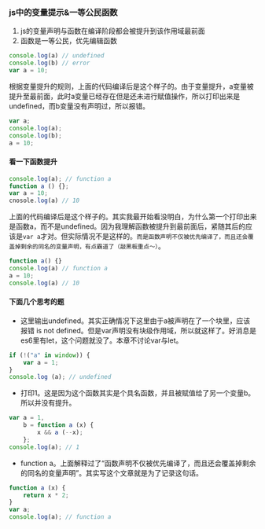 ### js中的变量提示&一等公民函数

1. js的变量声明与函数在编译阶段都会被提升到该作用域最前面
2. 函数是一等公民，优先编辑函数

```js
console.log(a) // undefined
console.log(b) // error
var a = 10;
```

根据变量提升的规则，上面的代码编译后是这个样子的。由于变量提升，a变量被提升至最前面，此时a变量已经存在但是还未进行赋值操作，所以打印出来是undefined，而b变量没有声明过，所以报错。

```js
var a;
console.log(a);
console.log(b);
a = 10;
```



#### 看一下函数提升

```js
console.log(a); // function a
function a () {};
var a = 10;
cnosole.log(a) // 10
```

上面的代码编译后是这个样子的。其实我最开始看没明白，为什么第一个打印出来是函数a，而不是undefined。因为我理解函数被提升到最前面后，紧随其后的应该是`var a`才对。但实际情况不是这样的。`而是函数声明不仅被优先编译了，而且还会覆盖掉剩余的同名的变量声明，有点霸道了（敲黑板重点～）`。

```js
function a() {}
console.log(a) // function a
a = 10;
console.log(a) // 10
```


#### 下面几个思考的题
- 这里输出undefined。其实正确情况下这里由于a被声明在了一个块里，应该报错 is not defined。但是var声明没有块级作用域，所以就这样了。好消息是es6里有let，这个问题就没了。本章不讨论var与let。
```js
if (!("a" in window)) {
    var a = 1;
}
console.log (a); // undefined
```

- 打印1。这是因为这个函数其实是个具名函数，并且被赋值给了另一个变量b。所以并没有提升。
```js
var a = 1,
    b = function a (x) {
        x && a (--x);
    };
console.log(a); // 1
```

- function a。上面解释过了“函数声明不仅被优先编译了，而且还会覆盖掉剩余的同名的变量声明”。其实写这个文章就是为了记录这句话。
```js
function a (x) {
    return x * 2;
}
var a;
console.log(a); // function a
```

